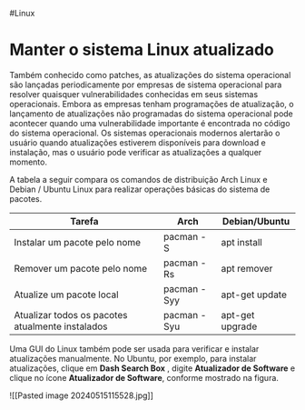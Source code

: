 #Linux 
# Manter o sistema Linux atualizado

Também conhecido como patches, as atualizações do sistema operacional são lançadas periodicamente por empresas de sistema operacional para resolver quaisquer vulnerabilidades conhecidas em seus sistemas operacionais. Embora as empresas tenham programações de atualização, o lançamento de atualizações não programadas do sistema operacional pode acontecer quando uma vulnerabilidade importante é encontrada no código do sistema operacional. Os sistemas operacionais modernos alertarão o usuário quando atualizações estiverem disponíveis para download e instalação, mas o usuário pode verificar as atualizações a qualquer momento.

A tabela a seguir compara os comandos de distribuição Arch Linux e Debian / Ubuntu Linux para realizar operações básicas do sistema de pacotes.

|Tarefa|Arch|Debian/Ubuntu|
|---|---|---|
|Instalar um pacote pelo nome|pacman -S|apt install|
|Remover um pacote pelo nome|pacman -Rs|apt remover|
|Atualize um pacote local|pacman -Syy|apt-get update|
|Atualizar todos os pacotes atualmente instalados|pacman -Syu|apt-get upgrade|

Uma GUI do Linux também pode ser usada para verificar e instalar atualizações manualmente. No Ubuntu, por exemplo, para instalar atualizações, clique em **Dash Search Box** , digite **Atualizador de Software** e clique no ícone **Atualizador de Software**, conforme mostrado na figura.

![[Pasted image 20240515115528.jpg]]



